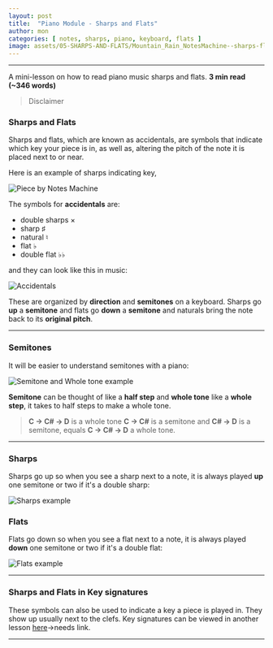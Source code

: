```yaml
---
layout: post
title:  "Piano Module - Sharps and Flats"
author: mon
categories: [ notes, sharps, piano, keyboard, flats ]
image: assets/05-SHARPS-AND-FLATS/Mountain_Rain_NotesMachine--sharps-flats.png
---
```

---

A mini-lesson on how to read piano music sharps and flats. **3 min read (~346 words)**

> Disclaimer

### Sharps and Flats

Sharps and flats, which are known as accidentals, are symbols that indicate which key your piece is in, as well as, altering the pitch of the note it is placed next to or near.

Here is an example of sharps indicating key,

![Piece by Notes Machine](https://m-piechatzek.github.io/notesmachinezzzz/assets/05-SHARPS-AND-FLATS/Mountain_Rain_NotesMachine--sharps-flats.png)

The symbols for **accidentals** are:
- double sharps ×
- sharp ♯
- natural ♮
- flat ♭
- double flat ♭♭

and they can look like this in music:

![Accidentals](https://m-piechatzek.github.io/notesmachinezzzz/assets/05-SHARPS-AND-FLATS/sharps-flats-symbols.png)

These are organized by **direction** and **semitones** on a keyboard. Sharps go **up** a **semitone** and flats go **down** a **semitone** and naturals bring the note back to its **original pitch**.

---

### Semitones

It will be easier to understand semitones with a piano:

![Semitone and Whole tone example](https://m-piechatzek.github.io/notesmachinezzzz/assets/05-SHARPS-AND-FLATS/sharps-flats-semitone-wholenote.png)

**Semitone** can be thought of like a **half step** and **whole tone** like a **whole step**, it takes to half steps to make a whole tone. 

> **C -> C# -> D** is a whole tone
> **C -> C#** is a semitone and **C# -> D** is a semitone, equals **C -> C# -> D** a whole tone.

---

### Sharps

Sharps go up so when you see a sharp next to a note, it is always played **up** one semitone or two if it's a double sharp:

![Sharps example](https://m-piechatzek.github.io/notesmachinezzzz/assets/05-SHARPS-AND-FLATS/sharps-to-keyboard.png)

### Flats

Flats go down so when you see a flat next to a note, it is always played **down** one semitone or two if it's a double flat:

![Flats example](https://m-piechatzek.github.io/notesmachinezzzz/assets/05-SHARPS-AND-FLATS/flats-to-keyboard.png)

---

### Sharps and Flats in Key signatures

These symbols can also be used to indicate a key a piece is played in. They show up usually next to the clefs. Key signatures can be viewed in another lesson [here]()->needs link. 

---
